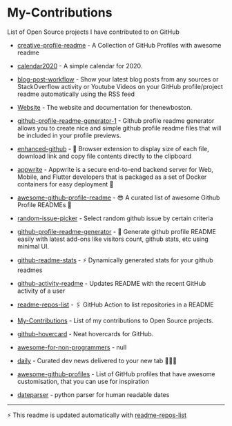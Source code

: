 # My-Contributions

List of Open Source projects I have contributed to on GitHub

<!-- start: readme-repos-list -->
<!-- This list is auto-generated using koj-co/readme-repos-list -->
<!-- Do not edit this list manually, your changes will be overwritten -->
* [creative-profile-readme](https://github.com/DenverCoderOne/creative-profile-readme) - A Collection of GitHub Profiles with awesome readme

* [calendar2020](https://github.com/DenverCoderOne/calendar2020) - A simple calendar for 2020.

* [blog-post-workflow](https://github.com/DenverCoderOne/blog-post-workflow) - Show your latest blog posts from any sources or StackOverflow activity or Youtube Videos on your GitHub profile/project readme automatically using the RSS feed

* [Website](https://github.com/DenverCoderOne/Website) - The website and documentation for thenewboston.

* [github-profile-readme-generator-1](https://github.com/DenverCoderOne/github-profile-readme-generator-1) - Github profile readme generator allows you to create nice and simple github profile readme files that will be included in your profile previews.

* [enhanced-github](https://github.com/DenverCoderOne/enhanced-github) - :rocket: Browser extension to display size of each file, download link and copy file contents directly to the clipboard

* [appwrite](https://github.com/DenverCoderOne/appwrite) - Appwrite is a secure end-to-end backend server for Web, Mobile, and Flutter developers that is packaged as a set of Docker containers for easy deployment 🚀

* [awesome-github-profile-readme](https://github.com/DenverCoderOne/awesome-github-profile-readme) - 😎 A curated list of awesome Github Profile READMEs 📝

* [random-issue-picker](https://github.com/DenverCoderOne/random-issue-picker) - Select random github issue by certain criteria

* [github-profile-readme-generator](https://github.com/DenverCoderOne/github-profile-readme-generator) - :rocket: Generate github profile README easily with latest add-ons like visitors count, github stats, etc using minimal UI.

* [github-readme-stats](https://github.com/DenverCoderOne/github-readme-stats) - :zap: Dynamically generated stats for your github readmes

* [github-activity-readme](https://github.com/DenverCoderOne/github-activity-readme) - Updates README with the recent GitHub activity of a user

* [readme-repos-list](https://github.com/DenverCoderOne/readme-repos-list) - 🖇️ GitHub Action to list repositories in a README

* [My-Contributions](https://github.com/DenverCoderOne/My-Contributions) - List of my contributions to Open Source projects.

* [github-hovercard](https://github.com/DenverCoderOne/github-hovercard) - Neat hovercards for GitHub.

* [awesome-for-non-programmers](https://github.com/DenverCoderOne/awesome-for-non-programmers) - null

* [daily](https://github.com/DenverCoderOne/daily) - Curated dev news delivered to your new tab 👩🏽‍💻

* [awesome-github-profiles](https://github.com/DenverCoderOne/awesome-github-profiles) - List of GitHub profiles that have awesome customisation, that you can use for inspiration

* [dateparser](https://github.com/DenverCoderOne/dateparser) - python parser for human readable dates

<!-- end: readme-repos-list -->

----

:zap: This readme is updated automatically with [readme-repos-list](https://github.com/DenverCoderOne/readme-repos-list)
